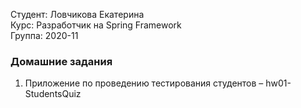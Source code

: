 <p>Студент: Ловчикова Екатерина<br>
Курс: Разработчик на Spring Framework<br>
Группа: 2020-11</p>

<h3>Домашние задания</h3>
<ol>
  <li>Приложение по проведению тестирования студентов – hw01-StudentsQuiz</li>
</ol>
